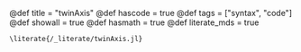 @def title = "twinAxis"
@def hascode = true
@def tags = ["syntax", "code"]
@def showall = true
@def hasmath = true
@def literate_mds = true

`\literate{/_literate/twinAxis.jl}`
